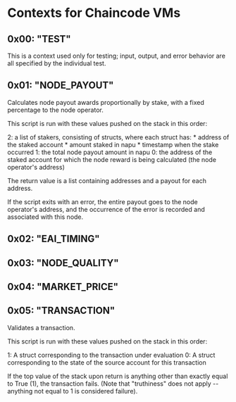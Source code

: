 # Contexts for Chaincode VMs

## 	0x00: "TEST"

This is a context used only for testing; input, output, and error behavior are all specified by the individual test.

##  0x01: "NODE_PAYOUT"

Calculates node payout awards proportionally by stake, with a fixed percentage to the node operator.

This script is run with these values pushed on the stack in this order:

2: a list of stakers, consisting of structs, where each struct has:
    * address of the staked account
    * amount staked in napu
    * timestamp when the stake occurred
1: the total node payout amount in napu
0: the address of the staked account for which the node reward is being calculated (the node operator's address)

The return value is a list containing addresses and a payout for each address.

If the script exits with an error, the entire payout goes to the node operator's address, and the occurrence of the error is recorded and associated with this node.


##  0x02: "EAI_TIMING"
##  0x03: "NODE_QUALITY"
##  0x04: "MARKET_PRICE"

##  0x05: "TRANSACTION"

Validates a transaction.

This script is run with these values pushed on the stack in this order:

1: A struct corresponding to the transaction under evaluation
0: A struct corresponding to the state of the source account for this transaction

If the top value of the stack upon return is anything other than exactly equal to True (1), the transaction fails. (Note that "truthiness" does not apply -- anything not equal to 1 is considered failure).
